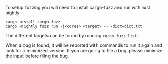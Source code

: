 To setup fuzzing you will need to install cargo-fuzz and run with rust nightly:

```
cargo install cargo-fuzz
cargo +nightly fuzz run -j<cores> <target> -- -dict=dict.txt
```

The different targets can be found by running `cargo fuzz list`.

When a bug is found, it will be reported with commands to run it again and look for a minimized version.
If you are going to file a bug, please minimize the input before filing the bug.
